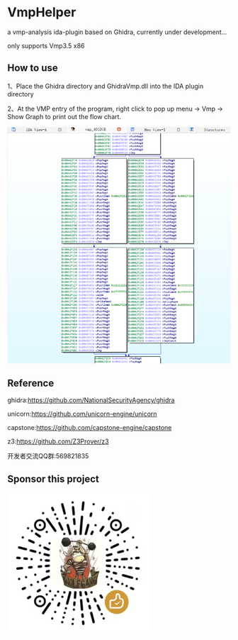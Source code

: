 # VmpHelper

a vmp-analysis ida-plugin based on Ghidra, currently under development...

only supports Vmp3.5 x86

## How to use

1、Place the Ghidra directory and GhidraVmp.dll into the IDA plugin directory

2、At the VMP entry of the program, right click to pop up menu -> Vmp -> Show Graph to print out the flow chart.

![graph](graph.png)



## Reference

ghidra:https://github.com/NationalSecurityAgency/ghidra

unicorn:https://github.com/unicorn-engine/unicorn

capstone:https://github.com/capstone-engine/capstone

z3:https://github.com/Z3Prover/z3

开发者交流QQ群:569821835

## Sponsor this project

![赞助](sponsor.png)

